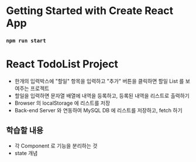 # Getting Started with Create React App

### `npm run start`

# React TodoList Project

- 한개의 입력박스에 "할일" 항목을 입력하고 "추가" 버튼을 클릭하면 할일 List 를 보여주는 프로젝트
- 할일을 입력하면 문자열 배열에 내역을 등록하고, 등록된 내역을 리스트로 출력하기
- Browser 의 localStorage 에 리스트를 저장
- Back-end Server 와 연동하여 MySQL DB 에 리스트를 저장하고, fetch 하기

## 학습할 내용

- 각 Component 로 기능을 분리하는 것
- state 개념
